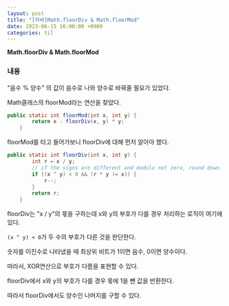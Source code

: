 ```yaml
---
layout: post
title: "[자바]Math.floorDiv & Math.floorMod"
date: 2023-06-15 16:00:00 +0900
categories: til
---
```


**Math.floorDiv & Math.floorMod**

### 내용

"음수 % 양수" 의 값이 음수로 나와 양수로 바꿔줄 필요가 있었다.

Math클래스의 floorMod라는 연산을 찾았다.

```java
public static int floorMod(int x, int y) {
        return x - floorDiv(x, y) * y;
    }
```

floorMod를 타고 들어가보니 floorDiv에 대해 먼저 알아야 했다.

```java
public static int floorDiv(int x, int y) {
        int r = x / y;
        // if the signs are different and modulo not zero, round down
        if ((x ^ y) < 0 && (r * y != x)) {
            r--;
        }
        return r;
    }
```

floorDiv는 "x / y"의 몫을 구하는데  x와 y의 부호가 다를 경우 처리하는 로직이 여기에 있다.

<code>(x ^ y) < 0</code>가 두 수의 부호가 다른 것을 판단한다.

숫자를 이진수로 나타냈을 때 최상위 비트가 1이면 음수, 0이면 양수이다.

따라서, XOR연산으로 부호가 다름을 표현할 수 있다.

floorDiv에서 x와 y의 부호가 다를 경우 몫에 1을 뺀 값을 반환한다.

따라서 floorDiv에서도 양수인 나머지를 구할 수 있다.



